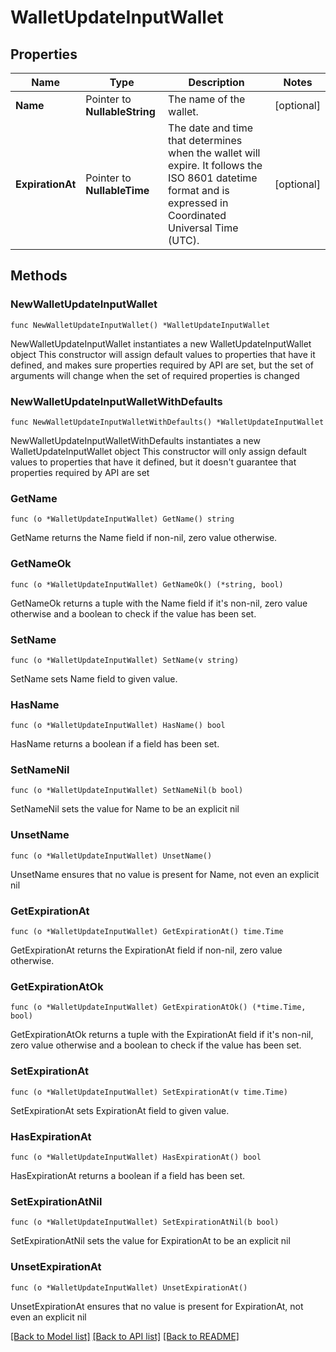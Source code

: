 # WalletUpdateInputWallet

## Properties

Name | Type | Description | Notes
------------ | ------------- | ------------- | -------------
**Name** | Pointer to **NullableString** | The name of the wallet. | [optional] 
**ExpirationAt** | Pointer to **NullableTime** | The date and time that determines when the wallet will expire. It follows the ISO 8601 datetime format and is expressed in Coordinated Universal Time (UTC). | [optional] 

## Methods

### NewWalletUpdateInputWallet

`func NewWalletUpdateInputWallet() *WalletUpdateInputWallet`

NewWalletUpdateInputWallet instantiates a new WalletUpdateInputWallet object
This constructor will assign default values to properties that have it defined,
and makes sure properties required by API are set, but the set of arguments
will change when the set of required properties is changed

### NewWalletUpdateInputWalletWithDefaults

`func NewWalletUpdateInputWalletWithDefaults() *WalletUpdateInputWallet`

NewWalletUpdateInputWalletWithDefaults instantiates a new WalletUpdateInputWallet object
This constructor will only assign default values to properties that have it defined,
but it doesn't guarantee that properties required by API are set

### GetName

`func (o *WalletUpdateInputWallet) GetName() string`

GetName returns the Name field if non-nil, zero value otherwise.

### GetNameOk

`func (o *WalletUpdateInputWallet) GetNameOk() (*string, bool)`

GetNameOk returns a tuple with the Name field if it's non-nil, zero value otherwise
and a boolean to check if the value has been set.

### SetName

`func (o *WalletUpdateInputWallet) SetName(v string)`

SetName sets Name field to given value.

### HasName

`func (o *WalletUpdateInputWallet) HasName() bool`

HasName returns a boolean if a field has been set.

### SetNameNil

`func (o *WalletUpdateInputWallet) SetNameNil(b bool)`

 SetNameNil sets the value for Name to be an explicit nil

### UnsetName
`func (o *WalletUpdateInputWallet) UnsetName()`

UnsetName ensures that no value is present for Name, not even an explicit nil
### GetExpirationAt

`func (o *WalletUpdateInputWallet) GetExpirationAt() time.Time`

GetExpirationAt returns the ExpirationAt field if non-nil, zero value otherwise.

### GetExpirationAtOk

`func (o *WalletUpdateInputWallet) GetExpirationAtOk() (*time.Time, bool)`

GetExpirationAtOk returns a tuple with the ExpirationAt field if it's non-nil, zero value otherwise
and a boolean to check if the value has been set.

### SetExpirationAt

`func (o *WalletUpdateInputWallet) SetExpirationAt(v time.Time)`

SetExpirationAt sets ExpirationAt field to given value.

### HasExpirationAt

`func (o *WalletUpdateInputWallet) HasExpirationAt() bool`

HasExpirationAt returns a boolean if a field has been set.

### SetExpirationAtNil

`func (o *WalletUpdateInputWallet) SetExpirationAtNil(b bool)`

 SetExpirationAtNil sets the value for ExpirationAt to be an explicit nil

### UnsetExpirationAt
`func (o *WalletUpdateInputWallet) UnsetExpirationAt()`

UnsetExpirationAt ensures that no value is present for ExpirationAt, not even an explicit nil

[[Back to Model list]](../README.md#documentation-for-models) [[Back to API list]](../README.md#documentation-for-api-endpoints) [[Back to README]](../README.md)


